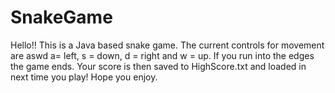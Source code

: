 # SnakeGame
Hello!! This is a Java based snake game. The current controls for movement are aswd a= left, s = down, d = right and w = up. If you run into the edges the game ends. Your score is then saved to HighScore.txt and loaded in next time you play! Hope you enjoy.
